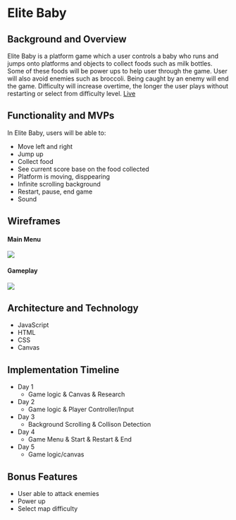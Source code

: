 # Elite Baby 

## Background and Overview
Elite Baby is a platform game which a user controls a baby who runs and jumps onto platforms and objects to collect foods such as milk bottles. Some of these foods will be power ups to help user through the game. User will also avoid enemies such as broccoli. Being caught by an enemy will end the game. Difficulty will increase overtime, the longer the user plays without restarting or select from difficulty level.
<a href="http://jianjiang.me/EliteBaby/">Live</a>

## Functionality and MVPs 

In Elite Baby, users will be able to:
  - Move left and right
  - Jump up 
  - Collect food
  - See current score base on the food collected
  - Platform is moving, disppearing
  - Infinite scrolling background
  - Restart, pause, end game
  - Sound

## Wireframes 

#### Main Menu
<img src="https://user-images.githubusercontent.com/50147749/77349542-8915cb80-6d11-11ea-942f-a019b9d3195d.png">

#### Gameplay
<img src="https://user-images.githubusercontent.com/50147749/77349611-a8145d80-6d11-11ea-8b25-53984d4999b9.png">


## Architecture and Technology
- JavaScript
- HTML
- CSS
- Canvas

## Implementation Timeline 

- Day 1
    - Game logic & Canvas & Research
- Day 2
    - Game logic & Player Controller/Input
- Day 3
    - Background Scrolling & Collison Detection
- Day 4
    - Game Menu & Start & Restart & End
- Day 5
    - Game logic/canvas

## Bonus Features

- User able to attack enemies
- Power up
- Select map difficulty

